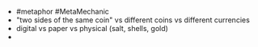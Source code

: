 - #metaphor #MetaMechanic
- "two sides of the same coin" vs different coins vs different currencies
- digital vs paper vs physical (salt, shells, gold)
-